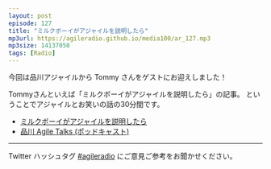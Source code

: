 ```yaml
---
layout: post
episode: 127
title: "ミルクボーイがアジャイルを説明したら"
mp3url: https://agileradio.github.io/media100/ar_127.mp3
mp3size: 14137050
tags: [Radio]
---
```


今回は品川アジャイルから Tommy さんをゲストにお迎えしました！

Tommyさんといえば「ミルクボーイがアジャイルを説明したら」の記事。 ということでアジャイルとお笑いの話の30分間です。

- [ミルクボーイがアジャイルを説明したら](https://medium.com/@tommy109/%E3%82%A2%E3%82%B8%E3%83%A3%E3%82%A4%E3%83%AB%E3%82%92%E3%83%9F%E3%83%AB%E3%82%AF%E3%83%9C%E3%83%BC%E3%82%A4%E3%81%8C%E8%AA%AC%E6%98%8E%E3%81%97%E3%81%9F%E3%82%89-ce06e1c85d05)
- [品川 Agile Talks (ポッドキャスト)](https://podcasts.google.com/feed/aHR0cHM6Ly9hbmNob3IuZm0vcy85YjQ2NWRjL3BvZGNhc3QvcnNz)

---  
  
Twitter ハッシュタグ [#agileradio](https://twitter.com/intent/tweet?hashtags=agileradio) にご意見ご参考をお聞かせください。  

